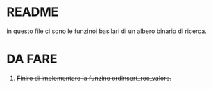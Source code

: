 # README

in questo file ci sono le funzinoi 
basilari di un albero binario di ricerca.

# DA FARE

1. ~~Finire di implementare la funzine ordinsert_rec_valore.~~
